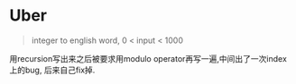 # Uber

> integer to english word, 0 < input < 1000

用recursion写出来之后被要求用modulo operator再写一遍,中间出了一次index上的bug, 后来自己fix掉.

